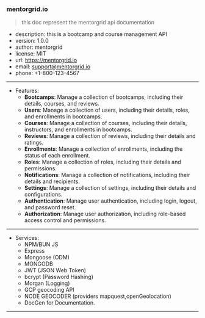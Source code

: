 ### mentorgrid.io

> this doc represent the mentorgrid api documentation

- description: this is a bootcamp and course management API
- version: 1.0.0
- author: mentorgrid
- license: MIT
- url: https://mentorgrid.io
- email: support@mentorgrid.io
- phone: +1-800-123-4567

---

- Features:
  - **Bootcamps**: Manage a collection of bootcamps, including their details, courses, and reviews.
  - **Users**: Manage a collection of users, including their details, roles, and enrollments in bootcamps.
  - **Courses**: Manage a collection of courses, including their details, instructors, and enrollments in bootcamps.
  - **Reviews**: Manage a collection of reviews, including their details and ratings.
  - **Enrollments**: Manage a collection of enrollments, including the status of each enrollment.
  - **Roles**: Manage a collection of roles, including their details and permissions.
  - **Notifications**: Manage a collection of notifications, including their details and recipients.
  - **Settings**: Manage a collection of settings, including their details and configurations.
  - **Authentication**: Manage user authentication, including login, logout, and password reset.
  - **Authorization**: Manage user authorization, including role-based access control and permissions.

---

- Services:
  - NPM/BUN JS
  - Express
  - Mongoose (ODM)
  - MONGODB
  - JWT (JSON Web Token)
  - bcrypt (Password Hashing)
  - Morgan (Logging)
  - GCP geocoding API
  - NODE GEOCODER (providers mapquest,openGeolocation)
  - DocGen for Documentation.

---
